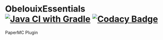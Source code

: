 # ObelouixEssentials [![Java CI with Gradle](https://github.com/obelouix/ObelouixEssentials/actions/workflows/gradle.yml/badge.svg)](https://github.com/obelouix/ObelouixEssentials/actions/workflows/gradle.yml) [![Codacy Badge](https://app.codacy.com/project/badge/Grade/5ab3ef8721c240b88b95aea40817d236)](https://www.codacy.com/gh/obelouix/ObelouixEssentials/dashboard?utm_source=github.com&amp;utm_medium=referral&amp;utm_content=obelouix/ObelouixEssentials&amp;utm_campaign=Badge_Grade)
PaperMC Plugin

